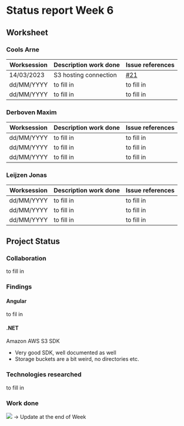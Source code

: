 # Status report Week 6
## Worksheet 
### Cools Arne
| Worksession | Description work done | Issue references |
|---|---|---|
| 14/03/2023 | S3 hosting connection | [#21](https://gitlab.com/kdg-ti/the-lab/teams-22-23/team7/neobyte-cms-backend/-/issues/21) |
| dd/MM/YYYY | to fill in | to fill in |
| dd/MM/YYYY | to fill in | to fill in |
### Derboven Maxim
| Worksession | Description work done | Issue references |
|---|---|---|
| dd/MM/YYYY | to fill in | to fill in |
| dd/MM/YYYY | to fill in | to fill in |
| dd/MM/YYYY | to fill in | to fill in |
### Leijzen Jonas
| Worksession | Description work done | Issue references |
|---|---|---|
| dd/MM/YYYY | to fill in | to fill in |
| dd/MM/YYYY | to fill in | to fill in |
| dd/MM/YYYY | to fill in | to fill in |
## Project Status
### Collaboration
to fill in
### Findings
#### Angular
to fil in
#### .NET
Amazon AWS S3 SDK
* Very good SDK, well documented as well
* Storage buckets are a bit weird, no directories etc. 
### Technologies researched
to fill in
### Work done
![](https://geps.dev/progress/87) -> Update at the end of Week
